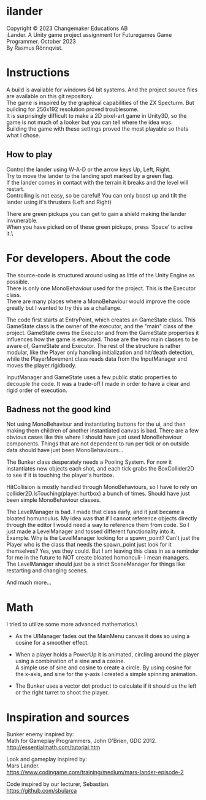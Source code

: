 # ilander
Copyright © 2023 Changemaker Educations AB \
iLander. A Unity game project assignment for Futuregames Game Programmer. October 2023 \
By Rasmus Rönnqvist.

# Instructions
A build is available for windows 64 bit systems. And the project source files are available on this git repository.\
The game is inspired by the graphical capabilities of the ZX Specturm. But building for 256x192 resolution proved troublesome.\
It is surprisingly difficult to make a 2D pixel-art game in Unity3D, so the game is not much of a looker but you can tell where the idea was.\
Building the game with these settings proved the most playable so thats what I chose.

## How to play
Control the lander using W-A-D or the arrow keys Up, Left, Right.\
Try to move the lander to the landing spot marked by a green flag.\
If the lander comes in contact with the terrain it breaks and the level will restart.\
Controlling is not easy, so be careful! You can only boost up and tilt the lander using it's thrusters (Left and Right)

There are green pickups you can get to gain a shield making the lander invunerable.\
When you have picked on of these green pickups, press 'Space' to active it.\

# For developers. About the code
The source-code is structured around using as little of the Unity Engine as possible.\
There is only one MonoBehaviour used for the project. This is the Executor class.\
There are many places where a MonoBehaviour would improve the code greatly but I wanted to try this as a challange.

The code first starts at EntryPoint, which creates an GameState class. This GameState class is the owner of the executor, and the 
"main" class of the project. GameState owns the Executor and from the GameState properties it influences how the game is executed.
Those are the two main classes to be aware of, GameState and Executor. The rest of the structure is rather modular, like the Player 
only handling initialization and hit/death detection, while the PlayerMovement class reads data from the InputManager and moves the player.rigidbody.

InputManager and GameState uses a few public static properties to decouple the code. It was a trade-off I made in order to have a clear and rigid 
order of execution.

## Badness not the good kind
Not using MonoBehaviour and instantiating buttons for the ui, and then making them children of another instantiated canvas is bad.
There are a few obvious cases like this where I should have just used MonoBehaviour components.
Things that are not dependent to run per tick or on outside data should have just been MonoBehaviours...

The Bunker class desperately needs a Pooling System. For now it instantiates new objects each shot, and each tick grabs the 
BoxCollider2D to see if it is touching the player's hurtbox.

HitCollision is mostly handled through MonoBehaviours, so I have to rely on collider2D.IsTouching(player.hurtbox) a bunch of times.
Should have just been simple MonoBehaviour classes.

The LevelManager is bad. I made that class early, and it just became a bloated homunculus. My idea was that if I cannot reference objects 
directly through the editor I would need a way to reference them from code. So I just made a LevelManager and tossed different functionality into it.
Example. Why is the LevelManager looking for a spawn_point? Can't just the Player who is the class that needs the spawn_point just look for it themselves?
Yes, yes they could. But I am leaving this class in as a reminder for me in the future to NOT create bloated homonculi- I mean managers.\
The LevelManager should just be a strict SceneManager for things like restarting and changing scenes.

And much more...


# Math
I tried to utilize some more advanced mathematics.\
- As the UIManager fades out the MainMenu canvas it does so using a cosine for a smoother effect.

- When a player holds a PowerUp it is animated, circling around the player using a combination of a sine and a cosine.\
  A simple use of sine and cosine to create a circle. By using cosine for the x-axis, and sine for the y-axis I created a simple spinning animation.

- The Bunker uses a vector dot product to calculate if it should us the left or the right turret to shoot the player.

# Inspiration and sources
Bunker enemy inspired by:\
Math for Gameplay Programmers, John O'Brien, GDC 2012.\
http://essentialmath.com/tutorial.htm

Look and gameplay inspired by:\
Mars Lander.\
https://www.codingame.com/training/medium/mars-lander-episode-2

Code inspired by our lecturer, Sebastian.\
https://github.com/sbularca
